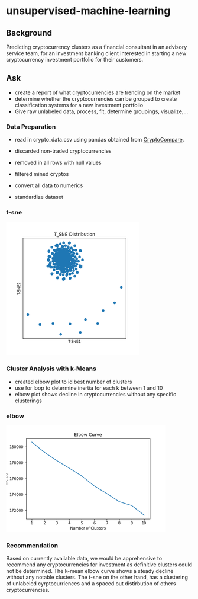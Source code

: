 # unsupervised-machine-learning
## Background
Predicting cryptocurrency clusters as a financial consultant in an advisory service team, for an investment banking client interested in starting a new cryptocurrency investment portfolio for their customers.

## Ask
* create a report of what cryptocurrencies are trending on the market
* determine whether the cryptocurrencies can be grouped to create classification systems for a new investment portfolio
* Give raw unlabeled data, process, fit, determine groupings, visualize,...

### Data Preparation
* read in crypto_data.csv using pandas obtained from [CryptoCompare](https://min-api.cryptocompare.com/data/all/coinlist).

* discarded non-traded cryptocurrencies
* removed in all rows with null values
* filtered mined cryptos
* convert all data to numerics
* standardize dataset

### t-sne
![T-SNE](https://github.com/cc-christin/unsupervised-machine-learning/blob/main/Images/tsne.png)

### Cluster Analysis with k-Means
* created elbow plot to id best number of clusters
* use for loop to determine inertia for each k between 1 and 10
* elbow plot shows decline in cryptocurrencies without any specific clusterings

### elbow
![elbow](https://github.com/cc-christin/unsupervised-machine-learning/blob/main/Images/elbow.png)

### Recommendation
Based on currently available data, we would be apprehensive to recommend any cryptocurrencies for investment as definitive clusters could not be determined. The k-mean elbow curve shows a steady decline without any notable clusters. The t-sne on the other hand, has a clustering of unlabeled cyrptocurriences and a spaced out distirbution of others cryptocurrencies.
